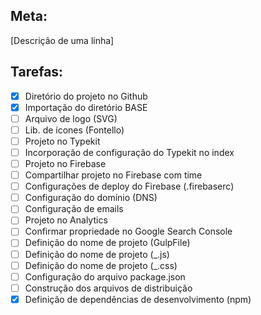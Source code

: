 ## Meta: 
[Descrição de uma linha] 

## Tarefas: 
- [x] Diretório do projeto no Github
- [x] Importação do diretório BASE
- [ ] Arquivo de logo (SVG)
- [ ] Lib. de ícones (Fontello)
- [ ] Projeto no Typekit
- [ ] Incorporação de configuração do Typekit no index
- [ ] Projeto no Firebase
- [ ] Compartilhar projeto no Firebase com time
- [ ] Configurações de deploy do Firebase (.firebaserc)
- [ ] Configuração do domínio (DNS)
- [ ] Configuração de emails
- [ ] Projeto no Analytics
- [ ] Confirmar propriedade no Google Search Console
- [ ] Definição do nome de projeto (GulpFile)
- [ ] Definição do nome de projeto (_.js)
- [ ] Definição do nome de projeto (_.css)
- [ ] Configuração do arquivo package.json
- [ ] Construção dos arquivos de distribuição
- [x] Definição de dependências de desenvolvimento (npm)
